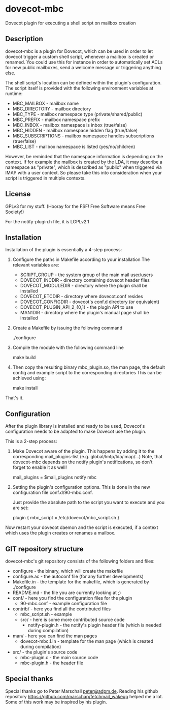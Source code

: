 dovecot-mbc
===========

Dovecot plugin for executing a shell script on mailbox creation

Description
-----------
dovecot-mbc is a plugin for Dovecot, which can be used in order to let dovecot trigger a custom shell script, whenever a mailbox is created or renamed.
You could use this for instance in order to automatically set ACLs for new public mailboxes, send a welcome message or triggering anything else.

The shell script's location can be defined within the plugin's configuration.
The script itself is provided with the following environment variables at runtime:
- MBC_MAILBOX - mailbox name
- MBC_DIRECTORY - mailbox directory
- MBC_TYPE - mailbox namespace type (private/shared/public)
- MBC_PREFIX - mailbox namespace prefix
- MBC_INBOX - mailbox namespace is inbox (true/false)
- MBC_HIDDEN - mailbox namespace hidden flag (true/false)
- MBC_SUBSCRIPTIONS - mailbox namespace handles subscriptions (true/false)
- MBC_LIST - mailbox namespace is listed (yes/no/children)

However, be reminded that the namespace information is depending on the context.
If for example the mailbox is created by the LDA, it may describe a namespace as "private", which is described as "public" when triggered via IMAP with a user context.
So please take this into consideration when your script is triggered in multiple contexts.

License
-------
GPLv3 for my stuff. (Hooray for the FSF! Free Software means Free Society!)

For the notify-plugin.h file, it is LGPLv2.1

Installation
------------
Installation of the plugin is essentially a 4-step process:

1) Configure the paths in Makefile according to your installation
   The relevant variables are:

   * SCRIPT_GROUP - the system group of the main mail user/users
   * DOVECOT_INCDIR - directory containing dovecot header files
   * DOVECOT_MODULEDIR - directory where the plugin shall be installed
   * DOVECOT_ETCDIR - directory where dovecot.conf resides
   * DOVECOT_CONFIGDIR - dovecot's conf.d directory (or equivalent)
   * DOVECOT_PLUGIN_API_2_{0,1} - the plugin API to use
   * MAN1DIR - directory where the plugin's manual page shall be installed

2) Create a Makefile by issuing the following command

      ./configure

3) Compile the module with the following command line

      make build

4) Then copy the resulting binary mbc_plugin.so, the man page, the default config and example script to the corresponding directories
   This can be achieved using:

      make install

That's it.

Configuration
-------------
After the plugin library is installed and ready to be used, Dovecot's configuration needs to be adapted to make Dovecot use the plugin.

This is a 2-step process:

1) Make Dovecot aware of the plugin.
   This happens by adding it to the corresponding mail_plugins-list (e.g. global/lmtp/lda/imap/...)
   Note, that dovecot-mbc depends on the notify plugin's notifications, so don't forget to enable it as well!

      mail_plugins = $mail_plugins notify mbc

2) Setting the plugin's configuration options.
   This is done in the new configuration file conf.d/90-mbc.conf.

   Just provide the absolute path to the script you want to execute and you are set:

      plugin {
        mbc_script = /etc/dovecot/mbc_script.sh
      }

Now restart your dovecot daemon and the script is executed, if a context which uses the plugin creates or renames a mailbox.

GIT repository structure
---------------------
dovecot-mbc's git repository consists of the following folders and files:
- configure - the binary, which will create the makefile
- configure.ac - the autoconf file (for any further developments)
- Makefile.in - the template for the makefile, which is generated by ./configure
- README.md - the file you are currently looking at ;)
- conf/ - here you find the configuration files for the plugin
   - 90-mbc.conf - example configuration file
- contrib/ - here you find all the contributed files
   - mbc_script.sh - example
   - src/ - here is some more contributed source code
      - notify-plugin.h - the notify's plugin header file (which is needed during compilation)
- man/ - here you can find the man pages
   - dovecot-mbc.1.in - template for the man page (which is created during compilation)
- src/ - the plugin's source code
   - mbc-plugin.c - the main source code
   - mbc-plugin.h - the header file

Special thanks
---------------------
Special thanks go to Peter Marschall <peter@adpm.de>.
Reading his github repository https://github.com/marschap/fetchmail_wakeup helped me a lot. Some of this work may be inspired by his plugin.
